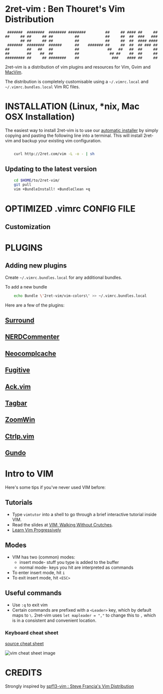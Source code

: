 # 2ret-vim : Ben Thouret's Vim Distribution

     #######  ########  ######## ########         ##     ## #### ##     ##
    ##     ## ##     ## ##          ##            ##     ##  ##  ###   ###
           ## ##     ## ##          ##            ##     ##  ##  #### ####
     #######  ########  ######      ##    ####### ##     ##  ##  ## ### ##
    ##        ##   ##   ##          ##             ##   ##   ##  ##     ##
    ##        ##    ##  ##          ##              ## ##    ##  ##     ##
    ######### ##     ## ########    ##               ###    #### ##     ##


2ret-vim is a distribution of vim plugins and resources for Vim, Gvim and [MacVim].

The distribution is completely customisable using a `~/.vimrc.local`
and `~/.vimrc.bundles.local` Vim RC files.

# INSTALLATION (Linux, *nix, Mac OSX Installation)

The easiest way to install 2ret-vim is to use our [automatic installer](http://2ret.com/vim)
by simply copying and pasting the following line into a terminal.
This will install 2ret-vim and backup your existing vim configuration.

```bash

    curl http://2ret.com/vim -L -o - | sh

```

## Updating to the latest version

```bash
    cd $HOME/to/2ret-vim/
    git pull
    vim +BundleInstall! +BundleClean +q
```

# OPTIMIZED .vimrc CONFIG FILE

## Customization

# PLUGINS

## Adding new plugins

Create `~/.vimrc.bundles.local` for any additional bundles.

To add a new bundle

```bash
    echo Bundle \'2ret-vim/vim-colors\' >> ~/.vimrc.bundles.local
```

Here are a few of the plugins:

## [Surround]

## [NERDCommenter]

## [Neocomplcache]

## [Fugitive]

## [Ack.vim]

## [Tagbar]

## [ZoomWin]

## [Ctrlp.vim]

## [Gundo]

# Intro to VIM

Here's some tips if you've never used VIM before:

## Tutorials

* Type `vimtutor` into a shell to go through a brief interactive
  tutorial inside VIM.
* Read the slides at [VIM: Walking Without Crutches](http://walking-without-crutches.heroku.com/#1).
* [Learn Vim Progressively](http://yannesposito.com/Scratch/en/blog/Learn-Vim-Progressively/)

## Modes

* VIM has two (common) modes:
  * insert mode- stuff you type is added to the buffer
  * normal mode- keys you hit are interpreted as commands
* To enter insert mode, hit `i`
* To exit insert mode, hit `<ESC>`

## Useful commands

* Use `:q` to exit vim
* Certain commands are prefixed with a `<Leader>` key, which by default maps to `\`.
  2ret-vim uses `let mapleader = ","` to change this to `,` which is in a consistent and
  convenient location.

### Keyboard cheat sheet

[source cheat sheet](http://walking-without-crutches.heroku.com/image/images/vi-vim-cheat-sheet.png)

![vim cheat sheet image][vim-key-mapping-img]

# CREDITS

Strongly inspired by [spf13-vim : Steve Francia's Vim Distribution](https://github.com/spf13/spf13-vim)

[MacVim]:http://code.google.com/p/macvim/
[spf13-vim]:https://github.com/spf13/spf13-vim
[2ret-vim]:https://github.com/benichu/2ret-vim

[Vundle]:http://github.com/gmarik/vundle
[NERDCommenter]:http://github.com/scrooloose/nerdcommenter
[NERDTree]:http://github.com/scrooloose/nerdtree
[Neocomplcache]:http://github.com/shougo/neocomvim
[Fugitive]:http://github.com/tpope/vim-fugitive
[Surround]:https://github.com/tpope/vim-surround
[Tagbar]:http://github.com/godlygeek/tagbar
[Syntastic]:http://github.com/scrooloose/syntastic
[Matchit]:http://www.vim.org/scripts/script.php?script_id=39
[Tabularize]:http://github.com/godlygeek/tabular
[Ack.vim]:https://github.com/mileszs/ack.vim
[ZoomWin]:https://github.com/vim-scripts/ZoomWin
[Ctrlp.vim]:https://github.com/kien/ctrlp.vim.git
[Gundo]:https://github.com/sjl/gundo.vim

[vim-key-mapping-img]:http://i.imgur.com/hP67T.png
